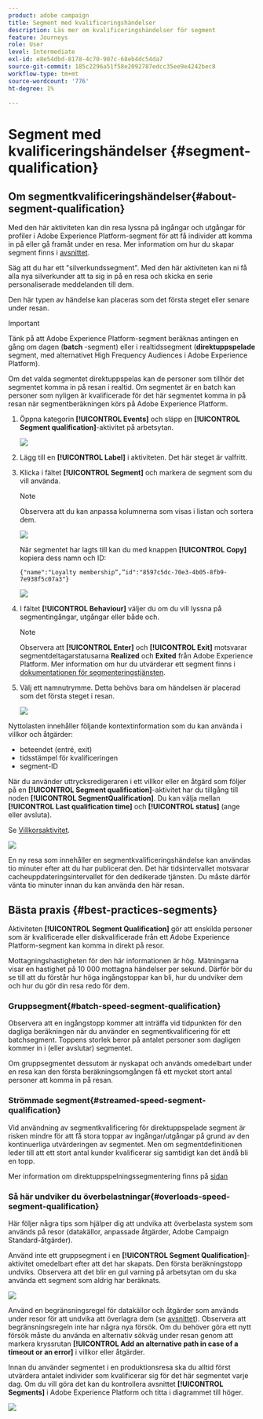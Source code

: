 ```yaml
---
product: adobe campaign
title: Segment med kvalificeringshändelser
description: Läs mer om kvalificeringshändelser för segment
feature: Journeys
role: User
level: Intermediate
exl-id: e8e54dbd-8178-4c70-907c-68eb4dc54da7
source-git-commit: 185c2296a51f58e2092787edcc35ee9e4242bec8
workflow-type: tm+mt
source-wordcount: '776'
ht-degree: 1%

---
```


# Segment med kvalificeringshändelser {#segment-qualification}

## Om segmentkvalificeringshändelser{#about-segment-qualification}

Med den här aktiviteten kan din resa lyssna på ingångar och utgångar för profiler i Adobe Experience Platform-segment för att få individer att komma in på eller gå framåt under en resa. Mer information om hur du skapar segment finns i [avsnittet](../segment/about-segments.md).

Säg att du har ett &quot;silverkundssegment&quot;. Med den här aktiviteten kan ni få alla nya silverkunder att ta sig in på en resa och skicka en serie personaliserade meddelanden till dem.

Den här typen av händelse kan placeras som det första steget eller senare under resan.

>[!IMPORTANT]
>
>Tänk på att Adobe Experience Platform-segment beräknas antingen en gång om dagen (**batch** -segment) eller i realtidssegment (**direktuppspelade** segment, med alternativet High Frequency Audiences i Adobe Experience Platform).
>
>Om det valda segmentet direktuppspelas kan de personer som tillhör det segmentet komma in på resan i realtid. Om segmentet är en batch kan personer som nyligen är kvalificerade för det här segmentet komma in på resan när segmentberäkningen körs på Adobe Experience Platform.


1. Öppna kategorin **[!UICONTROL Events]** och släpp en **[!UICONTROL Segment qualification]**-aktivitet på arbetsytan.

   ![](../assets/segment5.png)

1. Lägg till en **[!UICONTROL Label]** i aktiviteten. Det här steget är valfritt.

1. Klicka i fältet **[!UICONTROL Segment]** och markera de segment som du vill använda.

   >[!NOTE]
   >
   >Observera att du kan anpassa kolumnerna som visas i listan och sortera dem.

   ![](../assets/segment6.png)

   När segmentet har lagts till kan du med knappen **[!UICONTROL Copy]** kopiera dess namn och ID:

   `{"name":"Loyalty membership“,”id":"8597c5dc-70e3-4b05-8fb9-7e938f5c07a3"}`

   ![](../assets/segment-copy.png)

1. I fältet **[!UICONTROL Behaviour]** väljer du om du vill lyssna på segmentingångar, utgångar eller både och.

   >[!NOTE]
   >
   >Observera att **[!UICONTROL Enter]** och **[!UICONTROL Exit]** motsvarar segmentdeltagarstatusarna **Realized** och **Exited** från Adobe Experience Platform. Mer information om hur du utvärderar ett segment finns i [dokumentationen för segmenteringstjänsten](https://experienceleague.adobe.com/docs/experience-platform/segmentation/tutorials/evaluate-a-segment.html?lang=en#interpret-segment-results).

1. Välj ett namnutrymme. Detta behövs bara om händelsen är placerad som det första steget i resan.

   ![](../assets/segment7.png)

Nyttolasten innehåller följande kontextinformation som du kan använda i villkor och åtgärder:

* beteendet (entré, exit)
* tidsstämpel för kvalificeringen
* segment-ID

När du använder uttrycksredigeraren i ett villkor eller en åtgärd som följer på en **[!UICONTROL Segment qualification]**-aktivitet har du tillgång till noden **[!UICONTROL SegmentQualification]**. Du kan välja mellan **[!UICONTROL Last qualification time]** och **[!UICONTROL status]** (ange eller avsluta).

Se [Villkorsaktivitet](../building-journeys/condition-activity.md#about_condition).

![](../assets/segment8.png)

En ny resa som innehåller en segmentkvalificeringshändelse kan användas tio minuter efter att du har publicerat den. Det här tidsintervallet motsvarar cacheuppdateringsintervallet för den dedikerade tjänsten. Du måste därför vänta tio minuter innan du kan använda den här resan.

## Bästa praxis {#best-practices-segments}

Aktiviteten **[!UICONTROL Segment Qualification]** gör att enskilda personer som är kvalificerade eller diskvalificerade från ett Adobe Experience Platform-segment kan komma in direkt på resor.

Mottagningshastigheten för den här informationen är hög. Mätningarna visar en hastighet på 10 000 mottagna händelser per sekund. Därför bör du se till att du förstår hur höga ingångstoppar kan bli, hur du undviker dem och hur du gör din resa redo för dem.

### Gruppsegment{#batch-speed-segment-qualification}

Observera att en ingångstopp kommer att inträffa vid tidpunkten för den dagliga beräkningen när du använder en segmentkvalificering för ett batchsegment. Toppens storlek beror på antalet personer som dagligen kommer in i (eller avslutar) segmentet.

Om gruppsegmentet dessutom är nyskapat och används omedelbart under en resa kan den första beräkningsomgången få ett mycket stort antal personer att komma in på resan.

### Strömmade segment{#streamed-speed-segment-qualification}

Vid användning av segmentkvalificering för direktuppspelade segment är risken mindre för att få stora toppar av ingångar/utgångar på grund av den kontinuerliga utvärderingen av segmentet. Men om segmentdefinitionen leder till att ett stort antal kunder kvalificerar sig samtidigt kan det ändå bli en topp.

Mer information om direktuppspelningssegmentering finns på [sidan](https://experienceleague.adobe.com/docs/experience-platform/segmentation/api/streaming-segmentation.html#api)

### Så här undviker du överbelastningar{#overloads-speed-segment-qualification}

Här följer några tips som hjälper dig att undvika att överbelasta system som används på resor (datakällor, anpassade åtgärder, Adobe Campaign Standard-åtgärder).

Använd inte ett gruppsegment i en **[!UICONTROL Segment Qualification]**-aktivitet omedelbart efter att det har skapats. Den första beräkningstopp undviks. Observera att det blir en gul varning på arbetsytan om du ska använda ett segment som aldrig har beräknats.

![](../assets/segment-error.png)

Använd en begränsningsregel för datakällor och åtgärder som används under resor för att undvika att överlagra dem (se [avsnittet](../api/capping.md)). Observera att begränsningsregeln inte har några nya försök. Om du behöver göra ett nytt försök måste du använda en alternativ sökväg under resan genom att markera kryssrutan **[!UICONTROL Add an alternative path in case of a timeout or an error]** i villkor eller åtgärder.

Innan du använder segmentet i en produktionsresa ska du alltid först utvärdera antalet individer som kvalificerar sig för det här segmentet varje dag. Om du vill göra det kan du kontrollera avsnittet **[!UICONTROL Segments]** i Adobe Experience Platform och titta i diagrammet till höger.

![](../assets/segment-overload.png)
